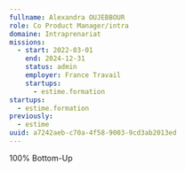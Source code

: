 ```yaml
---
fullname: Alexandra OUJEBBOUR
role: Co Product Manager/intra
domaine: Intraprenariat
missions:
  - start: 2022-03-01
    end: 2024-12-31
    status: admin
    employer: France Travail
    startups:
      - estime.formation
startups:
  - estime.formation
previously:
  - estime
uuid: a7242aeb-c70a-4f58-9003-9cd3ab2013ed
---
```

100% Bottom-Up